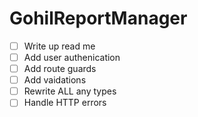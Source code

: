 # GohilReportManager
 - [ ] Write up read me
 - [ ] Add user authenication
 - [ ] Add route guards
 - [ ] Add vaidations
 - [ ] Rewrite ALL any types
 - [ ] Handle HTTP errors
